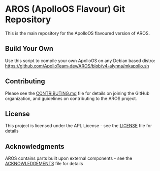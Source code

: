 # AROS (ApolloOS Flavour) Git Repository

This is the main repository for the ApolloOS flavoured version of AROS.

## Build Your Own

Use this script to compile your own ApolloOS on any Debian based distro: https://github.com/ApolloTeam-dev/AROS/blob/v4-alynna/mkapollo.sh

## Contributing

Please see the [CONTRIBUTING.md](CONTRIBUTING.md) file for details on joining the GitHub organization, and guidelines on contributing to the AROS project.

## License

This project is licensed under the APL License - see the [LICENSE](LICENSE) file for details

## Acknowledgments

AROS contains parts built upon external components - see the [ACKNOWLEDGEMENTS](ACKNOWLEDGEMENTS) file for details

